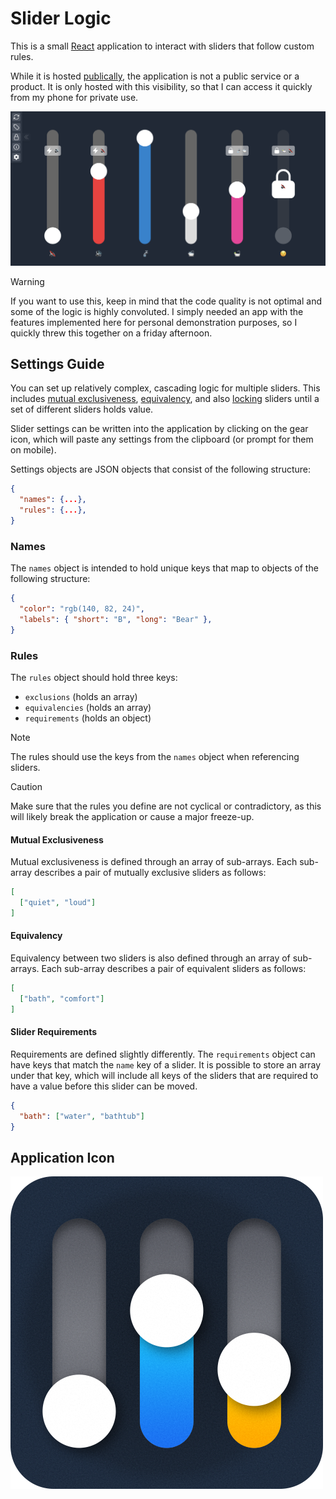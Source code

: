 # Slider Logic

This is a small [React](https://react.dev) application to interact with sliders that follow custom rules.

While it is hosted [publically](https://kiljank.github.io/slider-logic/), the application is not a public service or a product. It is only hosted with this visibility, so that I can access it quickly from my phone for private use.

![Example_Screenshot](./resources/example_screenshot.png)

> [!WARNING]
> If you want to use this, keep in mind that the code quality is not optimal and some of the logic is highly convoluted. I simply needed an app with the features implemented here for personal demonstration purposes, so I quickly threw this together on a friday afternoon.

## Settings Guide

You can set up relatively complex, cascading logic for multiple sliders. This includes [mutual exclusiveness](README.md#mutual-exclusiveness), [equivalency](README.md#equivalency), and also [locking](README.md#slider-requirements) sliders until a set of different sliders holds value.

Slider settings can be written into the application by clicking on the gear icon, which will paste any settings from the clipboard (or prompt for them on mobile).

Settings objects are JSON objects that consist of the following structure:
```json
{
  "names": {...},
  "rules": {...},
}
```

### Names

The `names` object is intended to hold unique keys that map to objects of the following structure:
```json
{
  "color": "rgb(140, 82, 24)",
  "labels": { "short": "B", "long": "Bear" },
}
```

### Rules

The `rules` object should hold three keys:
- `exclusions` (holds an array)
- `equivalencies` (holds an array)
- `requirements` (holds an object)

> [!NOTE]
> The rules should use the keys from the `names` object when referencing sliders.

> [!CAUTION]
> Make sure that the rules you define are not cyclical or contradictory, as this will likely break the application or cause a major freeze-up.

#### Mutual Exclusiveness

Mutual exclusiveness is defined through an array of sub-arrays. Each sub-array describes a pair of mutually exclusive sliders as follows:
```json
[
  ["quiet", "loud"]
]
```

#### Equivalency

Equivalency between two sliders is also defined through an array of sub-arrays. Each sub-array describes a pair of equivalent sliders as follows:
```json
[
  ["bath", "comfort"]
]
```

#### Slider Requirements

Requirements are defined slightly differently. The `requirements` object can have keys that match the `name` key of a slider. It is possible to store an array under that key, which will include all keys of the sliders that are required to have a value before this slider can be moved.
```json
{
  "bath": ["water", "bathtub"]
}
```

## Application Icon

![Application_Icon](./resources/Icon.png)